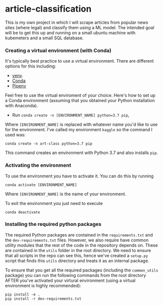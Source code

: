 # article-classification

This is my own project in which I will scrape articles from popular news sites (where legal) and classify them using a ML model. The intended goal will be to get this up and running on a small ubuntu machine with kubemeters and a small SQL database.

### Creating a virtual environment (with Conda)
It's typically best practice to use a virtual environment. There are different options for this including:
- [venv](https://docs.python.org/3/library/venv.html#module-venv).
- [Conda](https://docs.conda.io/projects/conda/en/latest/user-guide/tasks/manage-environments.html)
- [Pipenv](https://pipenv.kennethreitz.org/en/latest/)

Feel free to use the virtual enviroment of your choice. Here's how to set up a Conda environment (assuming that you obtained your Python installation with Anaconda).
- Run `conda create -n [ENVIRONMENT_NAME] python=3.7 pip`,

Where `[ENVIRONMENT_NAME]` is replaced with whatever name you'd like to use for the environment. I've called my environment `kaggle` so the command I used was:
```
conda create -n art-class python=3.7 pip
```
This command creates an environment with Python 3.7 and also installs `pip`.

### Activating the environment
To use the environment you have to activate it. You can do this by running
```
conda activate [ENVIRONMENT_NAME]
```
Where `[ENVIRONMENT_NAME]` is the name of your environment.

To exit the environment you just need to execute
```
conda deactivate
```

### Installing the required python packages
The required Python packages are contained in the `requirements.txt` and the `dev-requirements.txt` files. However, we also require have common utility modules that the rest of the code in the repository depends on. These are contained in the `utils` folder in the root directory. We need to ensure that all scripts in the repo can see this, hence we've created a `setup.py` script that finds this `utils` directory and treats it as an internal package.

To ensure that you get all the required packages (including the `common_utils` package) you can run the following commands from the root directory AFTER you've activated your virtural environment (using a virtual environment is highly recommended):
```
pip install -e .
pip install -r dev-requirements.txt
```
